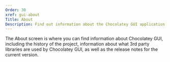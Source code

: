 ```yaml
---
Order: 30
xref: gui-about
Title: About
Description: Find out information about the Chocolatey GUI application
---
```


The About screen is where you can find information about Chocolatey GUI, including the history of the project, information
about what 3rd party libraries are used by Chocolatey GUI, as well as the release notes for the current version.
